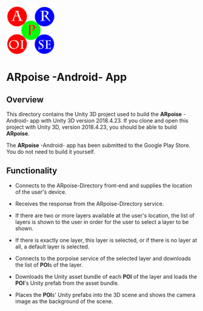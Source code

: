 ![ARpoise Logo](/images/arpoise_logo_rgb-128.png)
# ARpoise -Android- App

## Overview
This directory contains the Unity 3D project used to build the **ARpoise** -Android- app with Unity 3D version 2018.4.23.
If you clone and open this project with Unity 3D, version 2018.4.23, you should be able to build **ARpoise**.

The **ARpoise** -Android- app has been submitted to the Google Play Store. You do not need to build it yourself.

## Functionality
- Connects to the ARpoise-Directory front-end and supplies the location of the user's device.

- Receives the response from the ARpoise-Directory service.

- If there are two or more layers available at the user's location, the list of layers is shown to the user
  in order for the user to select a layer to be shown.
  
- If there is exactly one layer, this layer is selected, or if there is no layer at all, a default layer is selected.

- Connects to the porpoise service of the selected layer and downloads the list of **POI**s of the layer.

- Downloads the Unity asset bundle of each **POI** of the layer and loads the **POI**'s Unity prefab from the asset bundle.

- Places the **POI**s' Unity prefabs into the 3D scene and shows the camera image as the background of the scene.

